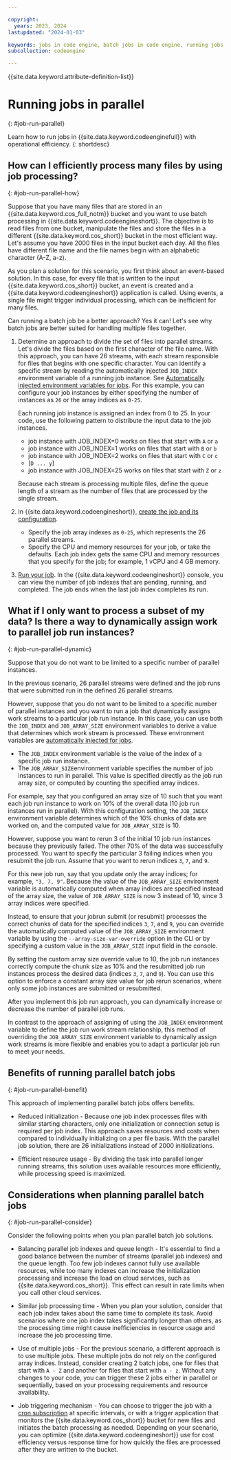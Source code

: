 ```yaml
---

copyright:
  years: 2023, 2024
lastupdated: "2024-01-03"

keywords: jobs in code engine, batch jobs in code engine, running jobs with code engine, creating jobs with code engine, images for jobs in code engine, jobs, parallel jobs, parallel batch jobs
subcollection: codeengine

---
```


{{site.data.keyword.attribute-definition-list}}

# Running jobs in parallel
{: #job-run-parallel}

Learn how to run jobs in {{site.data.keyword.codeenginefull}} with operational efficiency. 
{: shortdesc}

## How can I efficiently process many files by using job processing?
{: #job-run-parallel-how}

Suppose that you have many files that are stored in an {{site.data.keyword.cos_full_notm}} bucket and you want to use batch processing in {{site.data.keyword.codeengineshort}}. The objective is to read files from one bucket, manipulate the files and store the files in a different {{site.data.keyword.cos_short}} bucket in the most efficient way. Let's assume you have 2000 files in the input bucket each day.  All the files have different file name and the file names begin with an alphabetic character (A-Z, a-z). 

As you plan a solution for this scenario, you first think about an event-based solution. In this case, for every file that is written to the input {{site.data.keyword.cos_short}} bucket, an event is created and a {{site.data.keyword.codeengineshort}} application is called. Using events, a single file might trigger individual processing, which can be inefficient for many files. 

Can running a batch job be a better approach? Yes it can! Let's see why batch jobs are better suited for handling multiple files together.

1. Determine an approach to divide the set of files into parallel streams. Let's divide the files based on the first character of the file name. With this approach, you can have 26 streams, with each stream responsible for files that begins with one specific character. You can identify a specific stream by reading the automatically injected `JOB_INDEX` environment variable of a running job instance. See [Automatically injected environment variables for jobs](/docs/codeengine?topic=codeengine-inside-env-vars#inside-env-vars-jobs). For this example, you can configure your job instances by either specifying the number of instances as `26` or the array indices as `0-25`. 

    Each running job instance is assigned an index from 0 to 25. In your code, use the following pattern to distribute the input data to the job instances. 
    * job instance with JOB_INDEX=0 works on files that start with `A` or `a`  
    * job instance with JOB_INDEX=1 works on files that start with `B` or `b`
    * job instance with JOB_INDEX=2 works on files that start with `C` or `c`   
    * [`D ... y`]
    * job instance with JOB_INDEX=25 works on files that start with `Z` or `z`

    Because each stream is processing multiple files, define the queue length of a stream as the number of files that are processed by the single stream.

2. In {{site.data.keyword.codeengineshort}}, [create the job and its configuration](/docs/codeengine?topic=codeengine-job-plan). 
    * Specify the job array indexes as `0-25`, which represents the 26 parallel streams. 
    * Specify the CPU and memory resources for your job, or take the defaults. Each job index gets the same CPU and memory resources that you specify for the job; for example, 1 vCPU and 4 GB memory. 


3. [Run your job](/docs/codeengine?topic=codeengine-run-job). In the {{site.data.keyword.codeengineshort}} console, you can view the number of job indexes that are pending, running, and completed. The job ends when the last job index completes its run. 



## What if I only want to process a subset of my data? Is there a way to dynamically assign work to parallel job run instances? 
{: #job-run-parallel-dynamic}

Suppose that you do not want to be limited to a specific number of parallel instances. 

In the previous scenario, 26 parallel streams were defined and the job runs that were submitted run in the defined 26 parallel streams. 

However, suppose that you do not want to be limited to a specific number of parallel instances and you want to run a job that dynamically assigns work streams to a particular job run instance. In this case, you can use both the `JOB_INDEX` and `JOB_ARRAY_SIZE` environment variables to derive a value that determines which work stream is processed. These environment variables are [automatically injected for jobs](/docs/codeengine?topic=codeengine-inside-env-vars#inside-env-vars-jobs).

* The `JOB_INDEX` environment variable is the value of the index of a specific job run instance.
* The `JOB_ARRAY_SIZE`environment variable specifies the number of job instances to run in parallel. This value is specified directly as the job run array size, or computed by counting the specified array indices. 


For example, say that you configured an array size of 10 such that you want each job run instance to work on 10% of the overall data (10 job run instances run in parallel). With this configuration setting, the `JOB_INDEX` environment variable determines which of the 10% chunks of data are worked on, and the computed value for `JOB_ARRAY_SIZE` is 10.

However, suppose you want to rerun 3 of the initial 10 job run instances because they previously failed. The other 70% of the data was successfully processed. You want to specify the particular 3 failing indices when you resubmit the job run. Assume that you want to rerun indices `3`, `7`, and `9`. 

For this new job run, say that you update only the array indices; for example, `"3, 7, 9"`. Because the value of the `JOB_ARRAY_SIZE` environment variable is automatically computed when array indices are specified instead of the array size, the value of `JOB_ARRAY_SIZE` is now 3 instead of 10, since 3 array indices were specified.

Instead, to ensure that your jobrun submit (or resubmit) processes the correct chunks of data for the specified indices `3`, `7`, and `9`, you can override the automatically computed value of the `JOB_ARRAY_SIZE` environment variable by using the `--array-size-var-override` option in the CLI or by specifying a custom value in the `JOB_ARRAY_SIZE` input field in the console.

By setting the custom array size override value to 10, the job run instances correctly compute the chunk size as 10% and the resubmitted job run instances process the desired data (indices `3`, `7`, and `9`). You can use this option to enforce a constant array size value for job rerun scenarios, where only some job instances are submitted or resubmitted.

After you implement this job run approach, you can dynamically increase or decrease the number of parallel job runs. 

In contrast to the approach of assigning of using the `JOB_INDEX` environment variable to define the job run work stream relationship, this method of overriding the `JOB_ARRAY_SIZE` environment variable to dynamically assign work streams is more flexible and enables you to adapt a particular job run to meet your needs. 




## Benefits of running parallel batch jobs 
{: #job-run-parallel-benefit}

This approach of implementing parallel batch jobs offers benefits. 

* Reduced initialization -  Because one job index processes files with similar starting characters, only one initialization or connection setup is required per job index. This approach saves resources and costs when compared to individually initializing on a per file basis. With the parallel job solution, there are 26 initializations instead of 2000 initializations. 

* Efficient resource usage - By dividing the task into parallel longer running streams, this solution uses available resources more efficiently, while processing speed is maximized. 

## Considerations when planning parallel batch jobs 
{: #job-run-parallel-consider}

Consider the following points when you plan parallel batch job solutions. 

* Balancing parallel job indexes and queue length -  It's essential to find a good balance between the number of streams (parallel job indexes) and the queue length. Too few job indexes cannot fully use available resources, while too many indexes can increase the initialization processing and increase the load on cloud services, such as {{site.data.keyword.cos_short}}. This effect can result in rate limits when you call other cloud services.

* Similar job processing time -  When you plan your solution, consider that each job index takes about the same time to complete its task. Avoid scenarios where one job index takes significantly longer than others, as the processing time might cause inefficiencies in resource usage and increase the job processing time.

* Use of multiple jobs - For the previous scenario, a different approach is to use multiple jobs. These multiple jobs do not rely on the configured array indices. Instead, consider creating 2 batch jobs, one for files that start with `A - Z` and another for files that start with `a - z`. Without any changes to your code, you can trigger these 2 jobs either in parallel or sequentially, based on your processing requirements and resource availability.

*  Job triggering mechanism - You can choose to trigger the job with a [cron subscription](/docs/codeengine?topic=codeengine-subscribe-cron) at specific intervals, or with a trigger application that monitors the {{site.data.keyword.cos_short}} bucket for new files and initiates the batch processing as needed. Depending on your scenario, you can optimize {{site.data.keyword.codeengineshort}} use for cost efficiency versus response time for how quickly the files are processed after they are written to the bucket.




